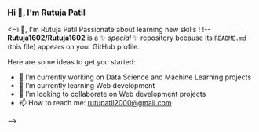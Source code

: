 ### Hi 👋, I'm Rutuja Patil


<Hi 👋, I'm Rutuja Patil
Passionate about learning new skills !
!--
**Rutuja1602/Rutuja1602** is a ✨ _special_ ✨ repository because its `README.md` (this file) appears on your GitHub profile.

Here are some ideas to get you started:

- 🔭 I’m currently working on Data Science and Machine Learning projects
- 🌱 I’m currently learning Web development
- 👯 I’m looking to collaborate on Web development projects
- 📫 How to reach me: rutupatil2000@gmail.com

-->
